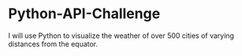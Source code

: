 # Python-API-Challenge
I will use Python to visualize the weather of over 500 cities of varying distances from the equator.
